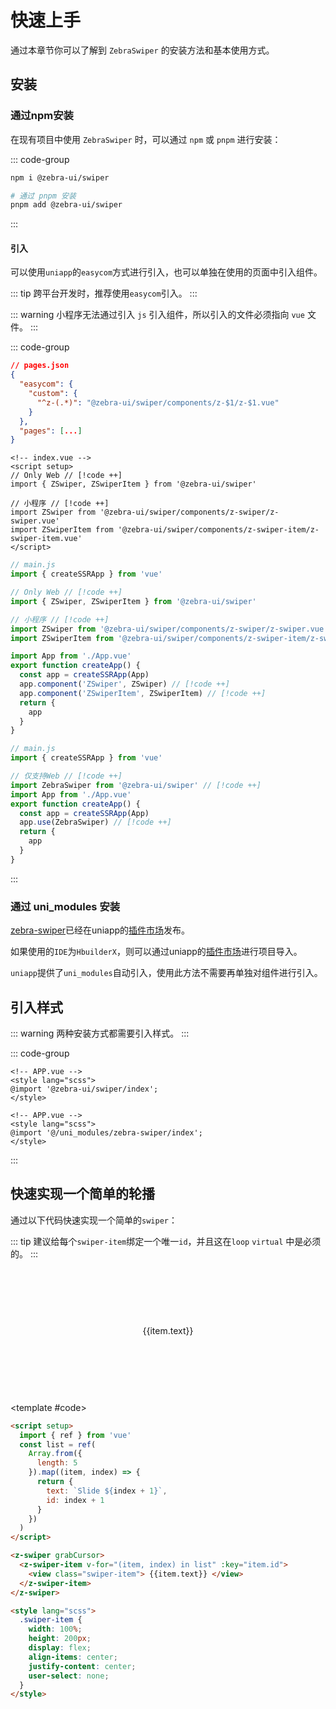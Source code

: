 # 快速上手

通过本章节你可以了解到 `ZebraSwiper` 的安装方法和基本使用方式。

## 安装

### 通过npm安装

在现有项目中使用 `ZebraSwiper` 时，可以通过 `npm` 或 `pnpm` 进行安装：

::: code-group

```bash [npm]
npm i @zebra-ui/swiper
```

```bash [pnpm]
# 通过 pnpm 安装
pnpm add @zebra-ui/swiper
```

:::

#### 引入

可以使用`uniapp`的`easycom`方式进行引入，也可以单独在使用的页面中引入组件。

::: tip
跨平台开发时，推荐使用`easycom`引入。
:::

::: warning
小程序无法通过引入 `js` 引入组件，所以引入的文件必须指向 `vue` 文件。
:::

::: code-group

```json [easycom]
// pages.json
{
  "easycom": {
    "custom": {
      "^z-(.*)": "@zebra-ui/swiper/components/z-$1/z-$1.vue"
    }
  },
  "pages": [...]
}
```

```vue [单页面引入]
<!-- index.vue -->
<script setup>
// Only Web // [!code ++]
import { ZSwiper, ZSwiperItem } from '@zebra-ui/swiper'

// 小程序 // [!code ++]
import ZSwiper from '@zebra-ui/swiper/components/z-swiper/z-swiper.vue'
import ZSwiperItem from '@zebra-ui/swiper/components/z-swiper-item/z-swiper-item.vue'
</script>
```

```js [全局引入]
// main.js
import { createSSRApp } from 'vue'

// Only Web // [!code ++]
import { ZSwiper, ZSwiperItem } from '@zebra-ui/swiper'

// 小程序 // [!code ++]
import ZSwiper from '@zebra-ui/swiper/components/z-swiper/z-swiper.vue'
import ZSwiperItem from '@zebra-ui/swiper/components/z-swiper-item/z-swiper-item.vue'

import App from './App.vue'
export function createApp() {
  const app = createSSRApp(App)
  app.component('ZSwiper', ZSwiper) // [!code ++]
  app.component('ZSwiperItem', ZSwiperItem) // [!code ++]
  return {
    app
  }
}
```

```js [插件引入]
// main.js
import { createSSRApp } from 'vue'

// 仅支持Web // [!code ++]
import ZebraSwiper from '@zebra-ui/swiper' // [!code ++]
import App from './App.vue'
export function createApp() {
  const app = createSSRApp(App)
  app.use(ZebraSwiper) // [!code ++]
  return {
    app
  }
}
```

:::

### 通过 uni_modules 安装

[zebra-swiper](https://ext.dcloud.net.cn/plugin?id=17407)已经在uniapp的[插件市场](https://ext.dcloud.net.cn/plugin?id=17407)发布。

如果使用的`IDE`为`HbuilderX`，则可以通过uniapp的[插件市场](https://ext.dcloud.net.cn/plugin?id=17407)进行项目导入。

`uniapp`提供了`uni_modules`自动引入，使用此方法不需要再单独对组件进行引入。

## 引入样式

::: warning
两种安装方式都需要引入样式。
:::

::: code-group

```vue [npm]
<!-- APP.vue -->
<style lang="scss">
@import '@zebra-ui/swiper/index';
</style>
```

```vue [uni_modules]
<!-- APP.vue -->
<style lang="scss">
@import '@/uni_modules/zebra-swiper/index';
</style>
```

:::

## 快速实现一个简单的轮播

通过以下代码快速实现一个简单的`swiper`：

::: tip
建议给每个`swiper-item`绑定一个唯一`id`，并且这在`loop` `virtual` 中是必须的。
:::

<DemoBlock expanded>

<script setup>
  import {
  ref
  } from 'vue';
  const list = ref(Array.from({
   length: 5
  }).map((item, index) => {
    return {
     text: `Slide ${index + 1}`,
     id: index + 1
    }
   }
  ))
</script>

<z-swiper grabCursor>
  <z-swiper-item v-for="(item, index) in list" :key="item.id">
    <view class="swiper-item">
    {{item.text}}
    </view>
  </z-swiper-item>
</z-swiper>

<style lang="scss">
  .swiper-item{
    width:100%;
    height:200px;
    display:flex;
    align-items:center;
    justify-content:center;
    user-select: none;
  }
</style>

<template #code>

```html
<script setup>
  import { ref } from 'vue'
  const list = ref(
    Array.from({
      length: 5
    }).map((item, index) => {
      return {
        text: `Slide ${index + 1}`,
        id: index + 1
      }
    })
  )
</script>

<z-swiper grabCursor>
  <z-swiper-item v-for="(item, index) in list" :key="item.id">
    <view class="swiper-item"> {{item.text}} </view>
  </z-swiper-item>
</z-swiper>

<style lang="scss">
  .swiper-item {
    width: 100%;
    height: 200px;
    display: flex;
    align-items: center;
    justify-content: center;
    user-select: none;
  }
</style>
```

  </template>

</DemoBlock>
